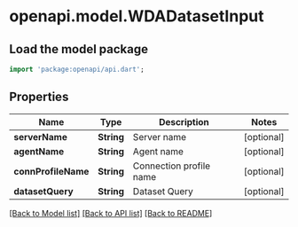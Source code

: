 # openapi.model.WDADatasetInput

## Load the model package
```dart
import 'package:openapi/api.dart';
```

## Properties
Name | Type | Description | Notes
------------ | ------------- | ------------- | -------------
**serverName** | **String** | Server name | [optional] 
**agentName** | **String** | Agent name | [optional] 
**connProfileName** | **String** | Connection profile name | [optional] 
**datasetQuery** | **String** | Dataset Query | [optional] 

[[Back to Model list]](../README.md#documentation-for-models) [[Back to API list]](../README.md#documentation-for-api-endpoints) [[Back to README]](../README.md)


